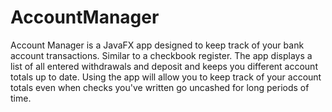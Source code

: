# AccountManager
Account Manager is a JavaFX app designed to keep track of your bank account transactions. Similar to a checkbook register. The app displays a list of all entered withdrawals and deposit and keeps you different account totals up to date. Using the app will allow you to keep track of your account totals even when checks you've written go uncashed for long periods of time. 
